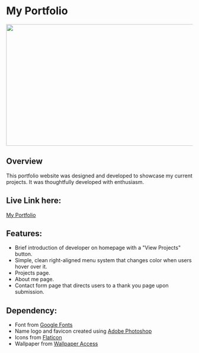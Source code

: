# My Portfolio
<p align="center">
  <img src="images/portfolio-demo.gif" width="600px" height="328px">
</p>

<h2>Overview</h2>
<p>This portfolio website was designed and developed to showcase my current projects. It was thoughtfully developed with enthusiasm.</p> 

<h2>Live Link here:</h2> 
<a href="https://th876.github.io/SWEPortfolio">My Portfolio</a>

<h2>Features:</h2> 
<ul>
  <li>Brief introduction of developer on homepage with a "View Projects" button.</li>
  <li>Simple, clean right-aligned menu system that changes color when users hover over it.</li>
  <li>Projects page.</li>
  <li>About me page.</li>
  <li>Contact form page that directs users to a thank you page upon submission.</li>
</ul>

<h2>Dependency:</h2>
<ul>
  <li>Font from <a href="https://fonts.google.com/">Google Fonts</a></li>
  <li>Name logo and favicon created using <a href="https://www.adobe.com/products/photoshop.html?sdid=KKQIN&mv=search&kw=photoshop&ef_id=Cj0KCQjw4v2EBhCtARIsACan3nzWa02yHOxxhoA2qyth0Ccx23VW6QLSgtmysrlXsdK-F58df6NXpr0aAmSXEALw_wcB:G:s&s_kwcid=AL!3085!3!442365419729!e!!g!!adobe%20photoshop%20home&gclid=Cj0KCQjw4v2EBhCtARIsACan3nzWa02yHOxxhoA2qyth0Ccx23VW6QLSgtmysrlXsdK-F58df6NXpr0aAmSXEALw_wcB">Adobe Photoshop</a></li> 
  <li>Icons from <a href="https://www.flaticon.com/">Flaticon</a></li>
  <li>Wallpaper from <a href="https://wallpaperaccess.com/">Wallpaper Access</a></li>
</ul>
